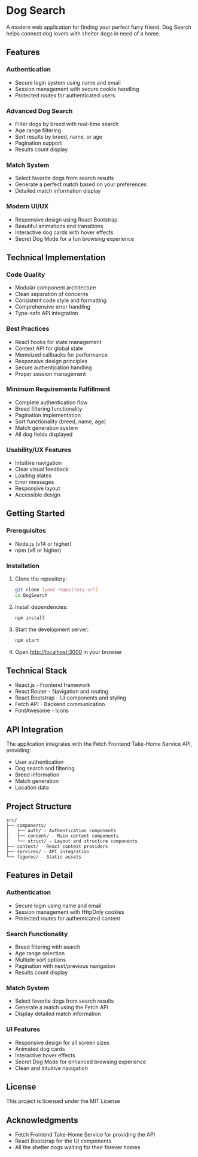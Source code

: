 # Dog Search

A modern web application for finding your perfect furry friend. Dog Search helps connect dog lovers with shelter dogs in need of a home.

## Features

### Authentication

- Secure login system using name and email
- Session management with secure cookie handling
- Protected routes for authenticated users

### Advanced Dog Search

- Filter dogs by breed with real-time search
- Age range filtering
- Sort results by breed, name, or age
- Pagination support
- Results count display

### Match System

- Select favorite dogs from search results
- Generate a perfect match based on your preferences
- Detailed match information display

### Modern UI/UX

- Responsive design using React Bootstrap
- Beautiful animations and transitions
- Interactive dog cards with hover effects
- Secret Dog Mode for a fun browsing experience

## Technical Implementation

### Code Quality

- Modular component architecture
- Clean separation of concerns
- Consistent code style and formatting
- Comprehensive error handling
- Type-safe API integration

### Best Practices

- React hooks for state management
- Context API for global state
- Memoized callbacks for performance
- Responsive design principles
- Secure authentication handling
- Proper session management

### Minimum Requirements Fulfillment

- Complete authentication flow
- Breed filtering functionality
- Pagination implementation
- Sort functionality (breed, name, age)
- Match generation system
- All dog fields displayed

### Usability/UX Features

- Intuitive navigation
- Clear visual feedback
- Loading states
- Error messages
- Responsive layout
- Accessible design

## Getting Started

### Prerequisites

- Node.js (v14 or higher)
- npm (v6 or higher)

### Installation

1. Clone the repository:

   ```bash
   git clone [your-repository-url]
   cd DogSearch
   ```

2. Install dependencies:

   ```bash
   npm install
   ```

3. Start the development server:

   ```bash
   npm start
   ```

4. Open [http://localhost:3000](http://localhost:3000) in your browser

## Technical Stack

- React.js - Frontend framework
- React Router - Navigation and routing
- React Bootstrap - UI components and styling
- Fetch API - Backend communication
- FontAwesome - Icons

## API Integration

The application integrates with the Fetch Frontend Take-Home Service API, providing:

- User authentication
- Dog search and filtering
- Breed information
- Match generation
- Location data

## Project Structure

```
src/
├── components/
│   ├── auth/ - Authentication components
│   ├── content/ - Main content components
│   └── struct/ - Layout and structure components
├── context/ - React context providers
├── services/ - API integration
└── figures/ - Static assets
```

## Features in Detail

### Authentication

- Secure login using name and email
- Session management with HttpOnly cookies
- Protected routes for authenticated content

### Search Functionality

- Breed filtering with search
- Age range selection
- Multiple sort options
- Pagination with next/previous navigation
- Results count display

### Match System

- Select favorite dogs from search results
- Generate a match using the Fetch API
- Display detailed match information

### UI Features

- Responsive design for all screen sizes
- Animated dog cards
- Interactive hover effects
- Secret Dog Mode for enhanced browsing experience
- Clean and intuitive navigation

## License

This project is licensed under the MIT License

## Acknowledgments

- Fetch Frontend Take-Home Service for providing the API
- React Bootstrap for the UI components
- All the shelter dogs waiting for their forever homes

